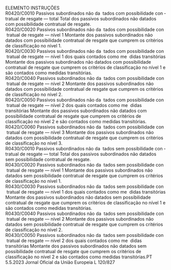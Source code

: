  
ELEMENTO  INSTRUÇÕES  
R0420/C0010  Passivos subordinados não da ­
tados com possibilidade con ­
tratual de resgate — total  Total dos passivos subordinados não datados com possibilidade contratual de 
resgate.  
R0420/C0020  Passivos subordinados não da ­
tados com possibilidade con ­
tratual de resgate — nível 1  Montante dos passivos subordinados não datados com possibilidade contratual de 
resgate que cumprem os critérios de classificação no nível 1.  
R0420/C0030  Passivos subordinados não da ­
tados com possibilidade con ­
tratual de resgate — nível 1 
dos quais contados como me ­
didas transitórias  Montante dos passivos subordinados não datados com possibilidade contratual de 
resgate que cumprem os critérios de classificação no nível 1 e são contados como 
medidas transitórias.  
R0420/C0040  Passivos subordinados não da ­
tados com possibilidade con ­
tratual de resgate — nível 2  Montante dos passivos subordinados não datados com possibilidade contratual de 
resgate que cumprem os critérios de classificação no nível 2.  
R0420/C0050  Passivos subordinados não da ­
tados com possibilidade con ­
tratual de resgate — nível 2 
dos quais contados como me ­
didas transitórias  Montante dos passivos subordinados não datados com possibilidade contratual de 
resgate que cumprem os critérios de classificação no nível 2 e são contados como 
medidas transitórias.  
R0420/C0060  Passivos subordinados não da ­
tados com possibilidade con ­
tratual de resgate — nível 3  Montante dos passivos subordinados não datados com possibilidade contratual de 
resgate que cumprem os critérios de classificação no nível 3.  
R0430/C0010  Passivos subordinados não da ­
tados sem possibilidade con ­
tratual de resgate — total  Total dos passivos subordinados não datados sem possibilidade contratual de 
resgate.  
R0430/C0020  Passivos subordinados não da ­
tados sem possibilidade con ­
tratual de resgate — nível 1  Montante dos passivos subordinados não datados sem possibilidade contratual de 
resgate que cumprem os critérios de classificação no nível 1.  
R0430/C0030  Passivos subordinados não da ­
tados sem possibilidade con ­
tratual de resgate — nível 1 
dos quais contados como me ­
didas transitórias  Montante dos passivos subordinados não datados sem possibilidade contratual de 
resgate que cumprem os critérios de classificação no nível 1 e são contados como 
medidas transitórias.  
R0430/C0040  Passivos subordinados não da ­
tados sem possibilidade con ­
tratual de resgate — nível 2  Montante dos passivos subordinados não datados sem possibilidade contratual de 
resgate que cumprem os critérios de classificação no nível 2.  
R0430/C0050  Passivos subordinados não da ­
tados sem possibilidade con ­
tratual de resgate — nível 2 
dos quais contados como me ­
didas transitórias  Montante dos passivos subordinados não datados sem possibilidade contratual de 
resgate que cumprem os critérios de classificação no nível 2 e são contados como 
medidas transitórias.PT  5.5.2023 Jornal Oficial da União Europeia L 120/827